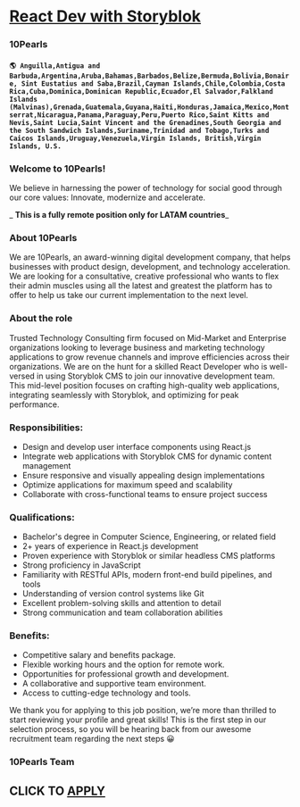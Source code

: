 # [React Dev with Storyblok](https://www.remotewlb.com/apply/react-dev-with-storyblok)  
### 10Pearls  
#### `🌎 Anguilla,Antigua and Barbuda,Argentina,Aruba,Bahamas,Barbados,Belize,Bermuda,Bolivia,Bonaire, Sint Eustatius and Saba,Brazil,Cayman Islands,Chile,Colombia,Costa Rica,Cuba,Dominica,Dominican Republic,Ecuador,El Salvador,Falkland Islands (Malvinas),Grenada,Guatemala,Guyana,Haiti,Honduras,Jamaica,Mexico,Montserrat,Nicaragua,Panama,Paraguay,Peru,Puerto Rico,Saint Kitts and Nevis,Saint Lucia,Saint Vincent and the Grenadines,South Georgia and the South Sandwich Islands,Suriname,Trinidad and Tobago,Turks and Caicos Islands,Uruguay,Venezuela,Virgin Islands, British,Virgin Islands, U.S.`  

### Welcome to 10Pearls!

We believe in harnessing the power of technology for social good through our core values: Innovate, modernize and accelerate.

 _ **This is a fully remote position only for LATAM countries**_

### About 10Pearls

We are 10Pearls, an award-winning digital development company, that helps businesses with product design, development, and technology acceleration. We are looking for a consultative, creative professional who wants to flex their admin muscles using all the latest and greatest the platform has to offer to help us take our current implementation to the next level.

### About the role

Trusted Technology Consulting firm focused on Mid-Market and Enterprise organizations looking to leverage business and marketing technology applications to grow revenue channels and improve efficiencies across their organizations. We are on the hunt for a skilled React Developer who is well-versed in using Storyblok CMS to join our innovative development team. This mid-level position focuses on crafting high-quality web applications, integrating seamlessly with Storyblok, and optimizing for peak performance.

###  **Responsibilities:**

  * Design and develop user interface components using React.js
  * Integrate web applications with Storyblok CMS for dynamic content management
  * Ensure responsive and visually appealing design implementations
  * Optimize applications for maximum speed and scalability
  * Collaborate with cross-functional teams to ensure project success

### **Qualifications:**

  * Bachelor's degree in Computer Science, Engineering, or related field
  * 2+ years of experience in React.js development
  * Proven experience with Storyblok or similar headless CMS platforms
  * Strong proficiency in JavaScript
  * Familiarity with RESTful APIs, modern front-end build pipelines, and tools
  * Understanding of version control systems like Git
  * Excellent problem-solving skills and attention to detail
  * Strong communication and team collaboration abilities

### **Benefits:**

  * Competitive salary and benefits package.
  * Flexible working hours and the option for remote work.
  * Opportunities for professional growth and development.
  * A collaborative and supportive team environment.
  * Access to cutting-edge technology and tools.

We thank you for applying to this job position, we’re more than thrilled to start reviewing your profile and great skills! This is the first step in our selection process, so you will be hearing back from our awesome recruitment team regarding the next steps 😀

###  10Pearls Team

  
## CLICK TO [APPLY](https://www.remotewlb.com/apply/react-dev-with-storyblok)

